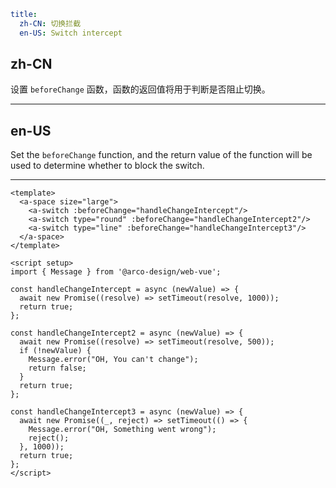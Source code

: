 ```yaml
title:
  zh-CN: 切换拦截
  en-US: Switch intercept
```

## zh-CN

设置 `beforeChange` 函数，函数的返回值将用于判断是否阻止切换。

---

## en-US

Set the `beforeChange` function, and the return value of the function will be used to determine whether to block the switch.

---

```vue
<template>
  <a-space size="large">
    <a-switch :beforeChange="handleChangeIntercept"/>
    <a-switch type="round" :beforeChange="handleChangeIntercept2"/>
    <a-switch type="line" :beforeChange="handleChangeIntercept3"/>
  </a-space>
</template>

<script setup>
import { Message } from '@arco-design/web-vue';

const handleChangeIntercept = async (newValue) => {
  await new Promise((resolve) => setTimeout(resolve, 1000));
  return true;
};

const handleChangeIntercept2 = async (newValue) => {
  await new Promise((resolve) => setTimeout(resolve, 500));
  if (!newValue) {
    Message.error("OH, You can't change");
    return false;
  }
  return true;
};

const handleChangeIntercept3 = async (newValue) => {
  await new Promise((_, reject) => setTimeout(() => {
    Message.error("OH, Something went wrong");
    reject();
  }, 1000));
  return true;
};
</script>
```
